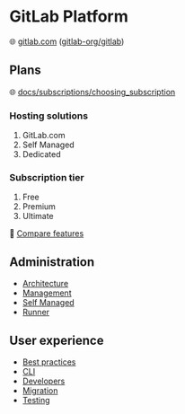 # GitLab Platform

🌐 [gitlab.com](https://gitlab.com/) ([gitlab-org/gitlab](https://gitlab.com/gitlab-org/gitlab))

## Plans

🌐 [docs/subscriptions/choosing_subscription](https://docs.gitlab.com/ee/subscriptions/choosing_subscription.html)

### Hosting solutions

1. GitLab.com
2. Self Managed
3. Dedicated

### Subscription tier

1. Free
2. Premium
3. Ultimate

📝 [Compare features](https://about.gitlab.com/pricing/feature-comparison/)

## Administration

* [Architecture](platform-architecture.md)
* [Management](management.md)
* [Self Managed](self-managed.md)
* [Runner](runner.md)

## User experience

* [Best practices](best-practices.md)
* [CLI](cli.md)
* [Developers](developers.md)
* [Migration](migration.md)
* [Testing](testing.md)
